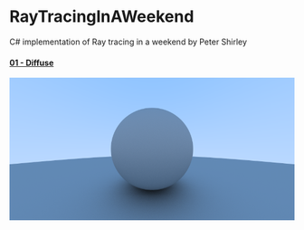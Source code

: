 # RayTracingInAWeekend
C# implementation of Ray tracing in a weekend by Peter Shirley

#### [01 - Diffuse](Diffuse/)

![alt Diffuse](https://github.com/jcant0n/RayTracingInAWeekend/blob/master/Screenshots/Diffuse.png)

